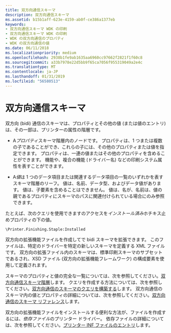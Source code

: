 ```yaml
---
title: 双方向通信スキーマ
description: 双方向通信スキーマ
ms.assetid: b15b1aff-623e-4159-ab0f-ce386a1377eb
keywords:
- 双方向通信スキーマ WDK の印刷
- 双方向通信スキーマ WDK の印刷
- WDK の双方向通信のプロパティ
- WDK の双方向通信の値
ms.date: 06/11/2018
ms.localizationpriority: medium
ms.openlocfilehash: 2938b1fe9ab1635aa6960cc97662f2821f1f60c8
ms.sourcegitcommit: a33b7978e22d5bb9f65ca7056f955319049a2e4c
ms.translationtype: MT
ms.contentlocale: ja-JP
ms.lasthandoff: 01/31/2019
ms.locfileid: "56580513"
---
```

# <a name="bidirectional-communication-schema"></a>双方向通信スキーマ


双方向 (bidi) 通信のスキーマは、プロパティとその他の値 (または値のエントリ) は、その一部は、プリンターの属性の階層です。

-   A*プロパティ*スキーマ階層内のノードです。 プロパティは、1 つまたは複数の子であることができ、これらの子には、その他のプロパティまたは値を指定できます。 プロパティは、一連の値またはその他のプロパティを含めることができます。 機能や、複合の機能 (ドライバー名) などの印刷システム属性を表すことができます。

-   A*値*は 1 つのデータ項目または関連するデータ項目の一覧のいずれかを表すスキーマ階層のリーフ。 値は、名前、データ型、およびデータ値があります。 値は、子要素を含めることはできません。 値は、名が、名前は、値の親であるプロパティにスキーマのパスに関連付けられている場合にのみ参照できます。

たとえば、次のクエリを使用できますのアクセスを*インストール済み*ホチキス止めプロパティの下の値。

`\Printer.Finishing.Staple:Installed`

双方向の拡張機能ファイルを作成してで bidi スキーマを拡張できます。 このファイルは、特定のドライバーを特定の新しいスキーマを定義する XML ファイルです。 双方向の拡張ファイル内のスキーマは、標準印刷スキーマのサブセットであるされ、XSD ファイル (双方向の拡張機能フレームワーク) の構成要素を使用して定義されます。

スキーマのプロパティと値の完全な一覧については、次を参照してください。[双方向通信スキーマ階層](bidirectional-communication-schema-hierarchy.md)します。 クエリを作成する方法については、次を参照してください。[双方向通信のスキーマのクエリを構築する](constructing-a-bidi-communication-schema-query.md)します。 双方向通信のスキーマ内の値とプロパティの詳細については、次を参照してください。[双方向通信のスキーマ リファレンス](bidi-communications-schema-reference.md)します。

双方向の拡張機能ファイルをインストールする便利な方法が、ファイルを作成するには、*依存ファイル*のプリンター ドライバー。 依存ファイルの詳細については、次を参照してください。[プリンター INF ファイルのエントリ](printer-inf-file-entries.md)します。
